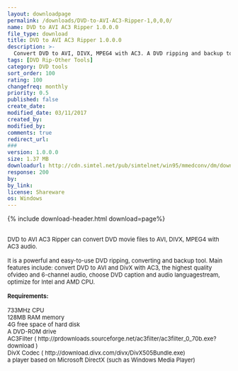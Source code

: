 ```yaml
---
layout: downloadpage
permalink: /downloads/DVD-to-AVI-AC3-Ripper-1,0,0,0/
name: DVD to AVI AC3 Ripper 1.0.0.0
file_type: download
title: DVD to AVI AC3 Ripper 1.0.0.0
description: >-
  Convert DVD to AVI, DIVX, MPEG4 with AC3. A DVD ripping and backup tool
tags: [DVD Rip-Other Tools]
category: DVD tools
sort_order: 100
rating: 100
changefreq: monthly
priority: 0.5
published: false
create_date:
modified_date: 03/11/2017
created_by:
modified_by:
comments: true
redirect_url:
###
version: 1.0.0.0
size: 1.37 MB
downloadurl: http://cdn.simtel.net/pub/simtelnet/win95/mmedconv/dm/download DVD2AVIAC3_trial.exe.exe
response: 200
by:
by_link:
license: Shareware
os: Windows
---
```


{% include download-header.html download=page%}

<p style="fix-download-text !important">
<p><font size="2"><p><br />
<font size="2">DVD to AVI AC3 Ripper can convert DVD movie files to AVI, DIVX, MPEG4 with AC3 audio. <br />
<br />
It is a powerful and easy-to-use DVD ripping, converting and backup tool. Main features include: convert DVD to AVI and DivX with AC3, the highest quality ofvideo and 6-channel audio, choose DVD caption and audio languagestream, optimize for Intel and AMD CPU.<br />
<br />
<span><strong>Requirements:</strong></span><br />
<br />
733MHz CPU <br />
128MB RAM </font><font size="2">memory</font><font size="2"> <br />
4G free space of hard disk <br />
A DVD-ROM drive<br />
AC3Filter ( http://prdownloads.sourceforge.net/ac3filter/ac3filter_0_70b.exe?download )<br />
DivX Codec ( http://download.divx.com/divx/DivX505Bundle.exe)<br />
a player based on Microsoft DirectX (such as Windows Media Player)<br />
</font></p></p></p>
